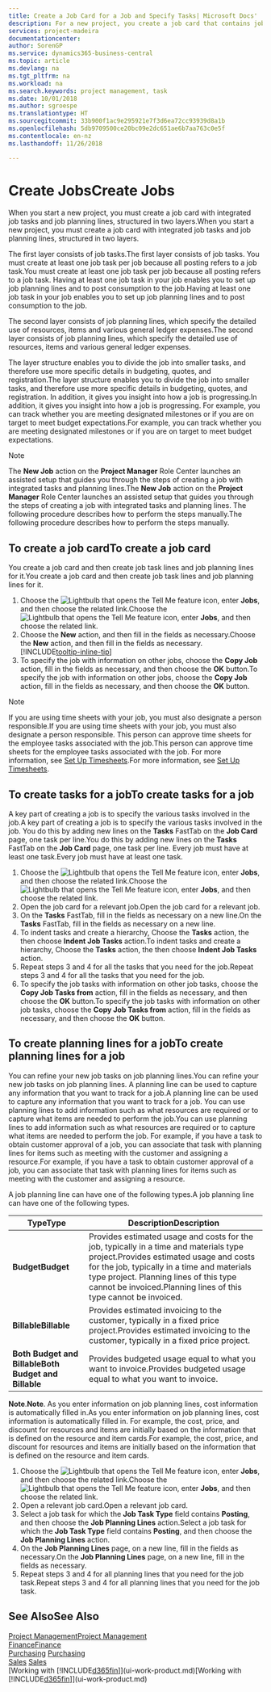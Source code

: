 ```yaml
---
title: Create a Job Card for a Job and Specify Tasks| Microsoft Docs'
description: For a new project, you create a job card that contains job tasks and planning lines, to help you manage progress and budgets.
services: project-madeira
documentationcenter: 
author: SorenGP
ms.service: dynamics365-business-central
ms.topic: article
ms.devlang: na
ms.tgt_pltfrm: na
ms.workload: na
ms.search.keywords: project management, task
ms.date: 10/01/2018
ms.author: sgroespe
ms.translationtype: HT
ms.sourcegitcommit: 33b900f1ac9e295921e7f3d6ea72cc93939d8a1b
ms.openlocfilehash: 5db9709500ce20bc09e2dc651ae6b7aa763c0e5f
ms.contentlocale: en-nz
ms.lasthandoff: 11/26/2018

---
```

# <a name="create-jobs"></a><span data-ttu-id="f60c7-103">Create Jobs</span><span class="sxs-lookup"><span data-stu-id="f60c7-103">Create Jobs</span></span>
<span data-ttu-id="f60c7-104">When you start a new project, you must create a job card with integrated job tasks and job planning lines, structured in two layers.</span><span class="sxs-lookup"><span data-stu-id="f60c7-104">When you start a new project, you must create a job card with integrated job tasks and job planning lines, structured in two layers.</span></span>  

<span data-ttu-id="f60c7-105">The first layer consists of job tasks.</span><span class="sxs-lookup"><span data-stu-id="f60c7-105">The first layer consists of job tasks.</span></span> <span data-ttu-id="f60c7-106">You must create at least one job task per job because all posting refers to a job task.</span><span class="sxs-lookup"><span data-stu-id="f60c7-106">You must create at least one job task per job because all posting refers to a job task.</span></span> <span data-ttu-id="f60c7-107">Having at least one job task in your job enables you to set up job planning lines and to post consumption to the job.</span><span class="sxs-lookup"><span data-stu-id="f60c7-107">Having at least one job task in your job enables you to set up job planning lines and to post consumption to the job.</span></span>

<span data-ttu-id="f60c7-108">The second layer consists of job planning lines, which specify the detailed use of resources, items and various general ledger expenses.</span><span class="sxs-lookup"><span data-stu-id="f60c7-108">The second layer consists of job planning lines, which specify the detailed use of resources, items and various general ledger expenses.</span></span>

<span data-ttu-id="f60c7-109">The layer structure enables you to divide the job into smaller tasks, and therefore use more specific details in budgeting, quotes, and registration.</span><span class="sxs-lookup"><span data-stu-id="f60c7-109">The layer structure enables you to divide the job into smaller tasks, and therefore use more specific details in budgeting, quotes, and registration.</span></span> <span data-ttu-id="f60c7-110">In addition, it gives you insight into how a job is progressing.</span><span class="sxs-lookup"><span data-stu-id="f60c7-110">In addition, it gives you insight into how a job is progressing.</span></span> <span data-ttu-id="f60c7-111">For example, you can track whether you are meeting designated milestones or if you are on target to meet budget expectations.</span><span class="sxs-lookup"><span data-stu-id="f60c7-111">For example, you can track whether you are meeting designated milestones or if you are on target to meet budget expectations.</span></span>

> [!NOTE]  
>   <span data-ttu-id="f60c7-112">The **New Job** action on the **Project Manager** Role Center launches an assisted setup that guides you through the steps of creating a job with integrated tasks and planning lines.</span><span class="sxs-lookup"><span data-stu-id="f60c7-112">The **New Job** action on the **Project Manager** Role Center launches an assisted setup that guides you through the steps of creating a job with integrated tasks and planning lines.</span></span> <span data-ttu-id="f60c7-113">The following procedure describes how to perform the steps manually.</span><span class="sxs-lookup"><span data-stu-id="f60c7-113">The following procedure describes how to perform the steps manually.</span></span>

## <a name="to-create-a-job-card"></a><span data-ttu-id="f60c7-114">To create a job card</span><span class="sxs-lookup"><span data-stu-id="f60c7-114">To create a job card</span></span>
<span data-ttu-id="f60c7-115">You create a job card and then create job task lines and job planning lines for it.</span><span class="sxs-lookup"><span data-stu-id="f60c7-115">You create a job card and then create job task lines and job planning lines for it.</span></span>

1. <span data-ttu-id="f60c7-116">Choose the ![Lightbulb that opens the Tell Me feature](media/ui-search/search_small.png "Tell me what you want to do") icon, enter **Jobs**, and then choose the related link.</span><span class="sxs-lookup"><span data-stu-id="f60c7-116">Choose the ![Lightbulb that opens the Tell Me feature](media/ui-search/search_small.png "Tell me what you want to do") icon, enter **Jobs**, and then choose the related link.</span></span>  
2. <span data-ttu-id="f60c7-117">Choose the **New** action, and then fill in the fields as necessary.</span><span class="sxs-lookup"><span data-stu-id="f60c7-117">Choose the **New** action, and then fill in the fields as necessary.</span></span> [!INCLUDE[tooltip-inline-tip](includes/tooltip-inline-tip_md.md)]
3. <span data-ttu-id="f60c7-118">To specify the job with information on other jobs, choose the **Copy Job** action, fill in the fields as necessary, and then choose the **OK** button.</span><span class="sxs-lookup"><span data-stu-id="f60c7-118">To specify the job with information on other jobs, choose the **Copy Job** action, fill in the fields as necessary, and then choose the **OK** button.</span></span>

> [!NOTE]  
>   <span data-ttu-id="f60c7-119">If you are using time sheets with your job, you must also designate a person responsible.</span><span class="sxs-lookup"><span data-stu-id="f60c7-119">If you are using time sheets with your job, you must also designate a person responsible.</span></span> <span data-ttu-id="f60c7-120">This person can approve time sheets for the employee tasks associated with the job.</span><span class="sxs-lookup"><span data-stu-id="f60c7-120">This person can approve time sheets for the employee tasks associated with the job.</span></span> <span data-ttu-id="f60c7-121">For more information, see [Set Up Timesheets](projects-how-setup-time-sheets.md).</span><span class="sxs-lookup"><span data-stu-id="f60c7-121">For more information, see [Set Up Timesheets](projects-how-setup-time-sheets.md).</span></span>

## <a name="to-create-tasks-for-a-job"></a><span data-ttu-id="f60c7-122">To create tasks for a job</span><span class="sxs-lookup"><span data-stu-id="f60c7-122">To create tasks for a job</span></span>
<span data-ttu-id="f60c7-123">A key part of creating a job is to specify the various tasks involved in the job.</span><span class="sxs-lookup"><span data-stu-id="f60c7-123">A key part of creating a job is to specify the various tasks involved in the job.</span></span> <span data-ttu-id="f60c7-124">You do this by adding new lines on the **Tasks** FastTab on the **Job Card** page, one task per line.</span><span class="sxs-lookup"><span data-stu-id="f60c7-124">You do this by adding new lines on the **Tasks** FastTab on the **Job Card** page, one task per line.</span></span> <span data-ttu-id="f60c7-125">Every job must have at least one task.</span><span class="sxs-lookup"><span data-stu-id="f60c7-125">Every job must have at least one task.</span></span>

1. <span data-ttu-id="f60c7-126">Choose the ![Lightbulb that opens the Tell Me feature](media/ui-search/search_small.png "Tell me what you want to do") icon, enter **Jobs**, and then choose the related link.</span><span class="sxs-lookup"><span data-stu-id="f60c7-126">Choose the ![Lightbulb that opens the Tell Me feature](media/ui-search/search_small.png "Tell me what you want to do") icon, enter **Jobs**, and then choose the related link.</span></span>
2. <span data-ttu-id="f60c7-127">Open the job card for a relevant job.</span><span class="sxs-lookup"><span data-stu-id="f60c7-127">Open the job card for a relevant job.</span></span>
3. <span data-ttu-id="f60c7-128">On the **Tasks** FastTab, fill in the fields as necessary on a new line.</span><span class="sxs-lookup"><span data-stu-id="f60c7-128">On the **Tasks** FastTab, fill in the fields as necessary on a new line.</span></span>
4. <span data-ttu-id="f60c7-129">To indent tasks and create a hierarchy, Choose the **Tasks** action, the then choose **Indent Job Tasks** action.</span><span class="sxs-lookup"><span data-stu-id="f60c7-129">To indent tasks and create a hierarchy, Choose the **Tasks** action, the then choose **Indent Job Tasks** action.</span></span>
5. <span data-ttu-id="f60c7-130">Repeat steps 3 and 4 for all the tasks that you need for the job.</span><span class="sxs-lookup"><span data-stu-id="f60c7-130">Repeat steps 3 and 4 for all the tasks that you need for the job.</span></span>
6. <span data-ttu-id="f60c7-131">To specify the job tasks with information on other job tasks, choose the **Copy Job Tasks from** action, fill in the fields as necessary, and then choose the **OK** button.</span><span class="sxs-lookup"><span data-stu-id="f60c7-131">To specify the job tasks with information on other job tasks, choose the **Copy Job Tasks from** action, fill in the fields as necessary, and then choose the **OK** button.</span></span>

## <a name="to-create-planning-lines-for-a-job"></a><span data-ttu-id="f60c7-132">To create planning lines for a job</span><span class="sxs-lookup"><span data-stu-id="f60c7-132">To create planning lines for a job</span></span>
<span data-ttu-id="f60c7-133">You can refine your new job tasks on job planning lines.</span><span class="sxs-lookup"><span data-stu-id="f60c7-133">You can refine your new job tasks on job planning lines.</span></span> <span data-ttu-id="f60c7-134">A planning line can be used to capture any information that you want to track for a job.</span><span class="sxs-lookup"><span data-stu-id="f60c7-134">A planning line can be used to capture any information that you want to track for a job.</span></span> <span data-ttu-id="f60c7-135">You can use planning lines to add information such as what resources are required or to capture what items are needed to perform the job.</span><span class="sxs-lookup"><span data-stu-id="f60c7-135">You can use planning lines to add information such as what resources are required or to capture what items are needed to perform the job.</span></span> <span data-ttu-id="f60c7-136">For example, if you have a task to obtain customer approval of a job, you can associate that task with planning lines for items such as meeting with the customer and assigning a resource.</span><span class="sxs-lookup"><span data-stu-id="f60c7-136">For example, if you have a task to obtain customer approval of a job, you can associate that task with planning lines for items such as meeting with the customer and assigning a resource.</span></span>  

<span data-ttu-id="f60c7-137">A job planning line can have one of the following types.</span><span class="sxs-lookup"><span data-stu-id="f60c7-137">A job planning line can have one of the following types.</span></span>  

| <span data-ttu-id="f60c7-138">Type</span><span class="sxs-lookup"><span data-stu-id="f60c7-138">Type</span></span> | <span data-ttu-id="f60c7-139">Description</span><span class="sxs-lookup"><span data-stu-id="f60c7-139">Description</span></span> |
| --- | --- |
| <span data-ttu-id="f60c7-140">**Budget**</span><span class="sxs-lookup"><span data-stu-id="f60c7-140">**Budget**</span></span> |<span data-ttu-id="f60c7-141">Provides estimated usage and costs for the job, typically in a time and materials type project.</span><span class="sxs-lookup"><span data-stu-id="f60c7-141">Provides estimated usage and costs for the job, typically in a time and materials type project.</span></span> <span data-ttu-id="f60c7-142">Planning lines of this type cannot be invoiced.</span><span class="sxs-lookup"><span data-stu-id="f60c7-142">Planning lines of this type cannot be invoiced.</span></span> |
| <span data-ttu-id="f60c7-143">**Billable**</span><span class="sxs-lookup"><span data-stu-id="f60c7-143">**Billable**</span></span> |<span data-ttu-id="f60c7-144">Provides estimated invoicing to the customer, typically in a fixed price project.</span><span class="sxs-lookup"><span data-stu-id="f60c7-144">Provides estimated invoicing to the customer, typically in a fixed price project.</span></span> |
| <span data-ttu-id="f60c7-145">**Both Budget and Billable**</span><span class="sxs-lookup"><span data-stu-id="f60c7-145">**Both Budget and Billable**</span></span> |<span data-ttu-id="f60c7-146">Provides budgeted usage equal to what you want to invoice.</span><span class="sxs-lookup"><span data-stu-id="f60c7-146">Provides budgeted usage equal to what you want to invoice.</span></span> |

<span data-ttu-id="f60c7-147">**Note**.</span><span class="sxs-lookup"><span data-stu-id="f60c7-147">**Note**.</span></span> <span data-ttu-id="f60c7-148">As you enter information on job planning lines, cost information is automatically filled in.</span><span class="sxs-lookup"><span data-stu-id="f60c7-148">As you enter information on job planning lines, cost information is automatically filled in.</span></span> <span data-ttu-id="f60c7-149">For example, the cost, price, and discount for resources and items are initially based on the information that is defined on the resource and item cards.</span><span class="sxs-lookup"><span data-stu-id="f60c7-149">For example, the cost, price, and discount for resources and items are initially based on the information that is defined on the resource and item cards.</span></span>

1. <span data-ttu-id="f60c7-150">Choose the ![Lightbulb that opens the Tell Me feature](media/ui-search/search_small.png "Tell me what you want to do") icon, enter **Jobs**, and then choose the related link.</span><span class="sxs-lookup"><span data-stu-id="f60c7-150">Choose the ![Lightbulb that opens the Tell Me feature](media/ui-search/search_small.png "Tell me what you want to do") icon, enter **Jobs**, and then choose the related link.</span></span>
2. <span data-ttu-id="f60c7-151">Open a relevant job card.</span><span class="sxs-lookup"><span data-stu-id="f60c7-151">Open a relevant job card.</span></span>
3. <span data-ttu-id="f60c7-152">Select a job task for which the **Job Task Type** field contains **Posting**, and then choose the **Job Planning Lines** action.</span><span class="sxs-lookup"><span data-stu-id="f60c7-152">Select a job task for which the **Job Task Type** field contains **Posting**, and then choose the **Job Planning Lines** action.</span></span>  
4. <span data-ttu-id="f60c7-153">On the **Job Planning Lines** page, on a new line, fill in the fields as necessary.</span><span class="sxs-lookup"><span data-stu-id="f60c7-153">On the **Job Planning Lines** page, on a new line, fill in the fields as necessary.</span></span>
5. <span data-ttu-id="f60c7-154">Repeat steps 3 and 4 for all planning lines that you need for the job task.</span><span class="sxs-lookup"><span data-stu-id="f60c7-154">Repeat steps 3 and 4 for all planning lines that you need for the job task.</span></span>

## <a name="see-also"></a><span data-ttu-id="f60c7-155">See Also</span><span class="sxs-lookup"><span data-stu-id="f60c7-155">See Also</span></span>
[<span data-ttu-id="f60c7-156">Project Management</span><span class="sxs-lookup"><span data-stu-id="f60c7-156">Project Management</span></span>](projects-manage-projects.md)  
[<span data-ttu-id="f60c7-157">Finance</span><span class="sxs-lookup"><span data-stu-id="f60c7-157">Finance</span></span>](finance.md)  
<span data-ttu-id="f60c7-158">[Purchasing](purchasing-manage-purchasing.md)       </span><span class="sxs-lookup"><span data-stu-id="f60c7-158">[Purchasing](purchasing-manage-purchasing.md)       </span></span>  
<span data-ttu-id="f60c7-159">[Sales](sales-manage-sales.md)    </span><span class="sxs-lookup"><span data-stu-id="f60c7-159">[Sales](sales-manage-sales.md)    </span></span>  
<span data-ttu-id="f60c7-160">[Working with [!INCLUDE[d365fin](includes/d365fin_md.md)]](ui-work-product.md)</span><span class="sxs-lookup"><span data-stu-id="f60c7-160">[Working with [!INCLUDE[d365fin](includes/d365fin_md.md)]](ui-work-product.md)</span></span>  

